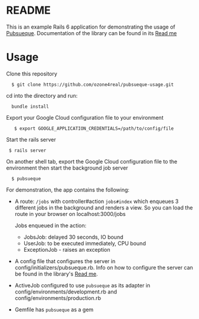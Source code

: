 # README

This is an example Rails 6 application for demonstrating the usage of <a href="https://github.com/ozone4real/pubsueque" >Pubsueque</a>.
Documentation of the library can be found in its <a href="https://github.com/ozone4real/pubsueque/blob/master/README.md" >Read me</a>

# Usage

Clone this repository

```
  $ git clone https://github.com/ozone4real/pubsueque-usage.git
```

cd into the directory and run:

```
  bundle install
```

Export your Google Cloud configuration file to your environment

```
   $ export GOOGLE_APPLICATION_CREDENTIALS=/path/to/config/file
```

Start the rails server
```
 $ rails server
```

On another shell tab, export the Google Cloud configuration file to the environment then start the background job server

```
  $ pubsueque
```

For demonstration, the app contains the following:

- A route: `/jobs` with controller#action `jobs#index` which enqueues 3 different jobs in the background and renders a view. So you can load the route in your browser on localhost:3000/jobs

  Jobs enqueued in the action:
  - JobsJob: delayed 30 seconds, IO bound
  - UserJob: to be executed immediately, CPU bound
  - ExceptionJob - raises an exception


- A config file that configures the server in config/initializers/pubsueque.rb. Info on how to configure the server can be found in the library's  [Read me](https://github.com/ozone4real/pubsueque/blob/master/README.md).

- ActiveJob configured to use `pubsueque` as its adapter in config/environments/development.rb and config/environments/production.rb

- Gemfile has `pubsueque` as a gem







